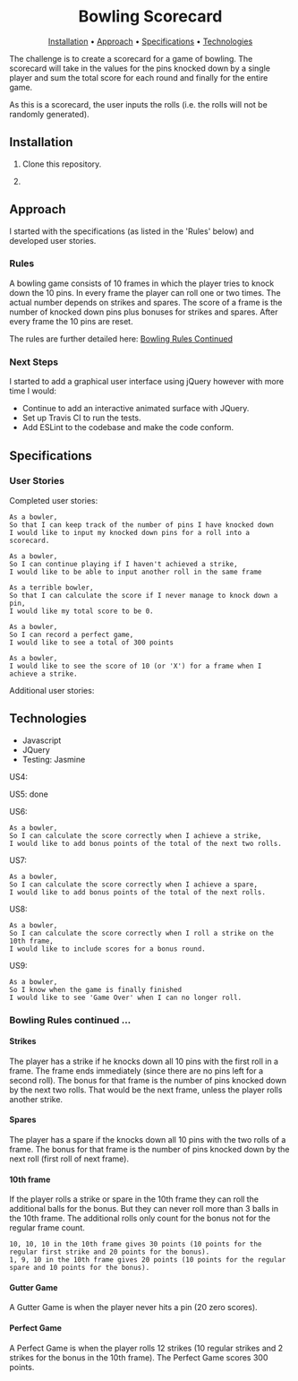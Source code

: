 <h1 align="center"> Bowling Scorecard </h1>

<p align="center">
  <a href="#user-content-installation">Installation</a> •
  <a href="#user-content-approach">Approach</a> •
  <a href="#user-content-specifications">Specifications</a> •
  <a href="#user-content-technologies">Technologies</a> 
</p>


The challenge is to create a scorecard for a game of bowling. The scorecard will take in the values for the pins knocked down by a single player and sum the total score for each round and finally for the entire game. 

As this is a scorecard, the user inputs the rolls (i.e. the rolls will not be randomly generated).

## Installation

1. Clone this repository.

2. 

## Approach

I started with the specifications (as listed in the 'Rules' below) and developed user stories.

### Rules

A bowling game consists of 10 frames in which the player tries to knock down the 10 pins. In every frame the player can roll one or two times. The actual number depends on strikes and spares. The score of a frame is the number of knocked down pins plus bonuses for strikes and spares. After every frame the 10 pins are reset.

The rules are further detailed here: <a href="#user-content-bowling-rules-continued">Bowling Rules Continued</a> 

### Next Steps

I started to add a graphical user interface using jQuery however with more time I would:

- Continue to add an interactive animated surface with JQuery.
- Set up Travis CI to run the tests.
- Add ESLint to the codebase and make the code conform.

## Specifications

### User Stories

Completed user stories:
```
As a bowler,
So that I can keep track of the number of pins I have knocked down
I would like to input my knocked down pins for a roll into a scorecard.
```

```
As a bowler,
So I can continue playing if I haven't achieved a strike,
I would like to be able to input another roll in the same frame
```

```
As a terrible bowler,
So that I can calculate the score if I never manage to knock down a pin,
I would like my total score to be 0.
```

```
As a bowler,
So I can record a perfect game,
I would like to see a total of 300 points
```

```
As a bowler,
I would like to see the score of 10 (or 'X') for a frame when I achieve a strike.
```

Additional user stories:



## Technologies

- Javascript
- JQuery
- Testing: Jasmine



US4: 


US5: done


US6:
```
As a bowler,
So I can calculate the score correctly when I achieve a strike,
I would like to add bonus points of the total of the next two rolls.
```

US7:
```
As a bowler,
So I can calculate the score correctly when I achieve a spare,
I would like to add bonus points of the total of the next rolls.
```

US8:
```
As a bowler, 
So I can calculate the score correctly when I roll a strike on the 10th frame,
I would like to include scores for a bonus round.
```

US9:
```
As a bowler, 
So I know when the game is finally finished
I would like to see 'Game Over' when I can no longer roll.
```



### Bowling Rules continued ...

#### Strikes

The player has a strike if he knocks down all 10 pins with the first roll in a frame. The frame ends immediately (since there are no pins left for a second roll). The bonus for that frame is the number of pins knocked down by the next two rolls. That would be the next frame, unless the player rolls another strike.

#### Spares

The player has a spare if the knocks down all 10 pins with the two rolls of a frame. The bonus for that frame is the number of pins knocked down by the next roll (first roll of next frame).

#### 10th frame

If the player rolls a strike or spare in the 10th frame they can roll the additional balls for the bonus. But they can never roll more than 3 balls in the 10th frame. The additional rolls only count for the bonus not for the regular frame count.

    10, 10, 10 in the 10th frame gives 30 points (10 points for the regular first strike and 20 points for the bonus).
    1, 9, 10 in the 10th frame gives 20 points (10 points for the regular spare and 10 points for the bonus).

#### Gutter Game

A Gutter Game is when the player never hits a pin (20 zero scores).

#### Perfect Game

A Perfect Game is when the player rolls 12 strikes (10 regular strikes and 2 strikes for the bonus in the 10th frame). The Perfect Game scores 300 points.